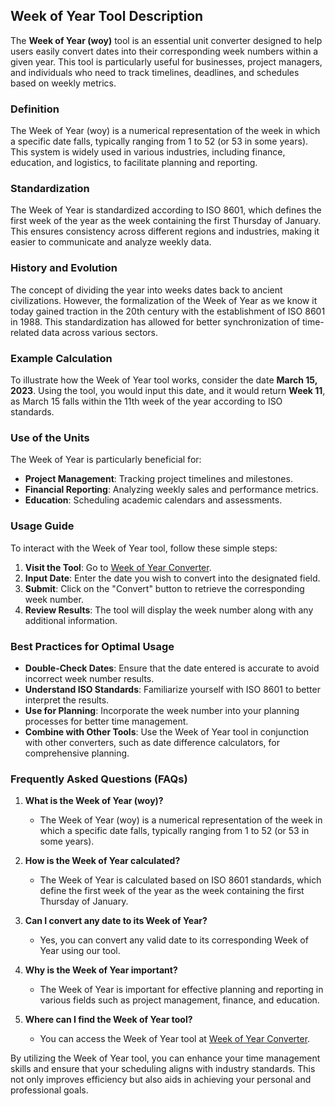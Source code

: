 ## Week of Year Tool Description

The **Week of Year (woy)** tool is an essential unit converter designed to help users easily convert dates into their corresponding week numbers within a given year. This tool is particularly useful for businesses, project managers, and individuals who need to track timelines, deadlines, and schedules based on weekly metrics.

### Definition

The Week of Year (woy) is a numerical representation of the week in which a specific date falls, typically ranging from 1 to 52 (or 53 in some years). This system is widely used in various industries, including finance, education, and logistics, to facilitate planning and reporting.

### Standardization

The Week of Year is standardized according to ISO 8601, which defines the first week of the year as the week containing the first Thursday of January. This ensures consistency across different regions and industries, making it easier to communicate and analyze weekly data.

### History and Evolution

The concept of dividing the year into weeks dates back to ancient civilizations. However, the formalization of the Week of Year as we know it today gained traction in the 20th century with the establishment of ISO 8601 in 1988. This standardization has allowed for better synchronization of time-related data across various sectors.

### Example Calculation

To illustrate how the Week of Year tool works, consider the date **March 15, 2023**. Using the tool, you would input this date, and it would return **Week 11**, as March 15 falls within the 11th week of the year according to ISO standards.

### Use of the Units

The Week of Year is particularly beneficial for:

- **Project Management**: Tracking project timelines and milestones.
- **Financial Reporting**: Analyzing weekly sales and performance metrics.
- **Education**: Scheduling academic calendars and assessments.

### Usage Guide

To interact with the Week of Year tool, follow these simple steps:

1. **Visit the Tool**: Go to [Week of Year Converter](https://www.inayam.co/unit-converter/time).
2. **Input Date**: Enter the date you wish to convert into the designated field.
3. **Submit**: Click on the "Convert" button to retrieve the corresponding week number.
4. **Review Results**: The tool will display the week number along with any additional information.

### Best Practices for Optimal Usage

- **Double-Check Dates**: Ensure that the date entered is accurate to avoid incorrect week number results.
- **Understand ISO Standards**: Familiarize yourself with ISO 8601 to better interpret the results.
- **Use for Planning**: Incorporate the week number into your planning processes for better time management.
- **Combine with Other Tools**: Use the Week of Year tool in conjunction with other converters, such as date difference calculators, for comprehensive planning.

### Frequently Asked Questions (FAQs)

1. **What is the Week of Year (woy)?**
   - The Week of Year (woy) is a numerical representation of the week in which a specific date falls, typically ranging from 1 to 52 (or 53 in some years).

2. **How is the Week of Year calculated?**
   - The Week of Year is calculated based on ISO 8601 standards, which define the first week of the year as the week containing the first Thursday of January.

3. **Can I convert any date to its Week of Year?**
   - Yes, you can convert any valid date to its corresponding Week of Year using our tool.

4. **Why is the Week of Year important?**
   - The Week of Year is important for effective planning and reporting in various fields such as project management, finance, and education.

5. **Where can I find the Week of Year tool?**
   - You can access the Week of Year tool at [Week of Year Converter](https://www.inayam.co/unit-converter/time).

By utilizing the Week of Year tool, you can enhance your time management skills and ensure that your scheduling aligns with industry standards. This not only improves efficiency but also aids in achieving your personal and professional goals.